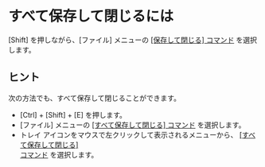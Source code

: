 # すべて保存して閉じるには

\[Shift\] を押しながら、\[ファイル\] メニューの [\[保存して閉じる\] コマンド](../../cmd/file/file_save_exit) を選択します。

## ヒント

次の方法でも、すべて保存して閉じることができます。

- \[Ctrl\] + \[Shift\] + \[E\] を押します。
- \[ファイル\] メニューの [\[すべて保存して閉じる\] コマンド](../../cmd/file/save_exit_all) を選択します。
- トレイ アイコンをマウスで左クリックして表示されるメニューから、 [\[すべて保存して閉じる\] \
コマンド](../../cmd/file/save_exit_all) を選択します。
